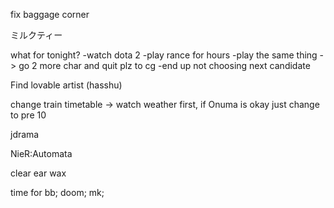 fix baggage corner

ミルクティー

what for tonight?
-watch dota 2
-play rance for hours
-play the same thing -> go 2 more char and quit plz to cg
-end up not choosing next candidate

Find lovable artist (hasshu)

change train timetable -> watch weather first, if Onuma is okay just change to pre 10

jdrama

NieR:Automata

clear ear wax

time for 
bb;
doom;
mk;

